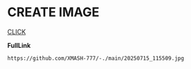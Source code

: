 # CREATE IMAGE 
[CLICK](https://github.com/XMASH-777/-./raw/main/20250715_115509.jpg)

**FullLink**
```
https://github.com/XMASH-777/-./main/20250715_115509.jpg
```
